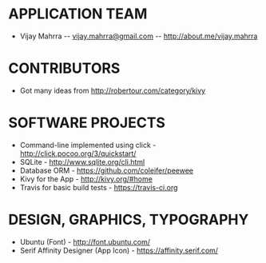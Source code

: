 # APPLICATION TEAM

* Vijay Mahrra -- vijay.mahrra@gmail.com -- http://about.me/vijay.mahrra

# CONTRIBUTORS

* Got many ideas from http://robertour.com/category/kivy

# SOFTWARE PROJECTS
 * Command-line implemented using click - http://click.pocoo.org/3/quickstart/
 * SQLite - http://www.sqlite.org/cli.html
 * Database ORM - https://github.com/coleifer/peewee
 * Kivy for the App - http://kivy.org/#home
 * Travis for basic build tests - https://travis-ci.org
  
# DESIGN, GRAPHICS, TYPOGRAPHY
 * Ubuntu (Font) - http://font.ubuntu.com/
 * Serif Affinity Designer (App Icon) - https://affinity.serif.com/
